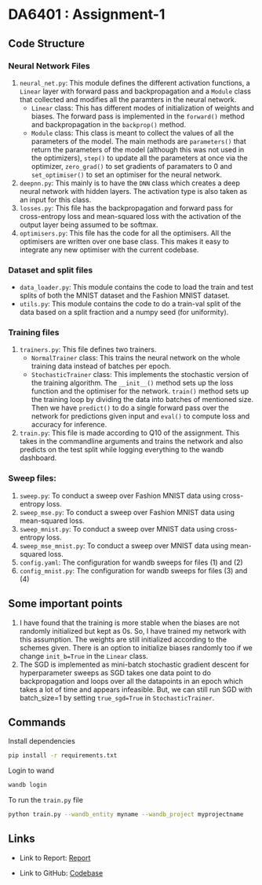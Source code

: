 # DA6401 : Assignment-1

## Code Structure

### Neural Network Files

1. `neural_net.py`: This module defines the different activation functions, a `Linear` layer with forward pass and backpropagation and a `Module` class that collected and modifies all the paramters in the neural network.
   - `Linear` class: This has different modes of initialization of weights and biases. The forward pass is implemented in the `forward()` method and backpropagation in the `backprop()` method.
   - `Module` class: This class is meant to collect the values of all the parameters of the model. The main methods are `parameters()` that return the parameters of the model (although this was not used in the optimizers), `step()` to update all the parameters at once via the optimizer, `zero_grad()` to set gradients of paramaters to 0 and `set_optimiser()` to set an optimiser for the neural network.
2. `deepnn.py`: This mainly is to have the `DNN` class which creates a deep neural network with hidden layers. The activation type is also taken as an input for this class.
3. `losses.py`: This file has the backpropagation and forward pass for cross-entropy loss and mean-squared loss with the activation of the output layer being assumed to be softmax.
4. `optimisers.py`: This file has the code for all the optimisers. All the optimisers are written over one base class. This makes it easy to integrate any new optimiser with the current codebase.

### Dataset and split files

- `data_loader.py`: This module contains the code to load the train and test splits of both the MNIST dataset and the Fashion MNIST dataset.
- `utils.py`: This module contains the code to do a train-val split of the data based on a split fraction and a numpy seed (for uniformity).

### Training files

1. `trainers.py`: This file defines two trainers.
   - `NormalTrainer` class: This trains the neural network on the whole training data instead of batches per epoch.
   - `StochasticTrainer` class: This implements the stochastic version of the training algorithm. The `__init__()` method sets up the loss function and the optimiser for the network. `train()` method sets up the training loop by dividing the data into batches of mentioned size. Then we have `predict()` to do a single forward pass over the network for predictions given input and `eval()` to compute loss and accuracy for inference.
2. `train.py`: This file is made according to Q10 of the assignment. This takes in the commandline arguments and trains the network and also predicts on the test split while logging everything to the wandb dashboard.

### Sweep files:

1. `sweep.py`: To conduct a sweep over Fashion MNIST data using cross-entropy loss.
2. `sweep_mse.py`: To conduct a sweep over Fashion MNIST data using mean-squared loss.
3. `sweep_mnist.py`: To conduct a sweep over MNIST data using cross-entropy loss.
4. `sweep_mse_mnist.py`: To conduct a sweep over MNIST data using mean-squared loss.
5. `config.yaml`: The configuration for wandb sweeps for files (1) and (2)
6. `config_mnist.py`: The configuration for wandb sweeps for files (3) and (4)

## Some important points

1. I have found that the training is more stable when the biases are not randomly initialized but kept as 0s. So, I have trained my network with this assumption. The weights are still initialized according to the schemes given. There is an option to initialize biases randomly too if we change `init_b=True` in the `Linear` class.
2. The SGD is implemented as mini-batch stochastic gradient descent for hyperparameter sweeps as SGD takes one data point to do backpropagation and loops over all the datapoints in an epoch which takes a lot of time and appears infeasible. But, we can still run SGD with batch_size=1 by setting `true_sgd=True` in `StochasticTrainer`.

## Commands

Install dependencies

```bash
pip install -r requirements.txt
```

Login to wand

```bash
wandb login
```

To run the `train.py` file

```bash
python train.py --wandb_entity myname --wandb_project myprojectname
```

## Links

- Link to Report: [Report](https://api.wandb.ai/links/ch21b108-indian-institute-of-technology-madras/nilg5zh5)

- Link to GitHub: [Codebase](https://github.com/tdas11235/DA6401-assignment-01)
